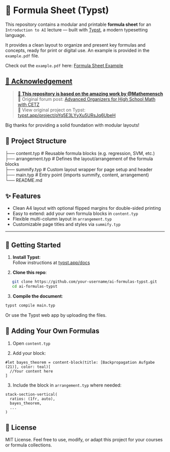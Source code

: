 # 🧠 Formula Sheet (Typst)

This repository contains a modular and printable **formula sheet** for an `Introduction to AI` lecture — built with [Typst](https://typst.app), a modern typesetting language.

It provides a clean layout to organize and present key formulas and concepts, ready for print or digital use.
An example is provided in the `example.pdf` file.

Check out the `example.pdf` here: <a href="example.pdf">Formula Sheet Example

## 📌 Acknowledgement

> 📖 **This repository is based on the amazing work by [@Mathemensch](https://forum.typst.app/u/Mathemensch)**  
> 💬 Original forum post: [Advanced Organizers for High School Math with CETZ](https://forum.typst.app/t/advanced-organizers-for-high-school-math-with-cetz/2475)  
> 🔗 View original project on Typst: [typst.app/project/pYq5E3LYyXu5URsJq6UbeH](https://typst.app/project/pYq5E3LYyXu5URsJq6UbeH)

Big thanks for providing a solid foundation with modular layouts!

## 📁 Project Structure

├── content.typ # Reusable formula blocks (e.g. regression, SVM, etc.) \
├── arrangement.typ # Defines the layout/arrangement of the formula blocks \
├── summify.typ # Custom layout wrapper for page setup and header \
├── main.typ # Entry point (imports summify, content, arrangement) \
└── README.md

## ✨ Features

- Clean A4 layout with optional flipped margins for double-sided printing
- Easy to extend: add your own formula blocks in `content.typ`
- Flexible multi-column layout in `arrangement.typ`
- Customizable page titles and styles via `summify.typ`

---

## 🚀 Getting Started

1. **Install Typst**:  
   Follow instructions at [typst.app/docs](https://typst.app/docs/)

2. **Clone this repo**:

```bash
   git clone https://github.com/your-username/ai-formulas-typst.git
   cd ai-formulas-typst
```

3. **Compile the document**:

```bash
typst compile main.typ
```

Or use the Typst web app by uploading the files.

## 🧩 Adding Your Own Formulas

1. Open `content.typ`

2. Add your block:

```typst
#let bayes_theorem = content-block(title: [Backpropagation Aufgabe (21)], color: teal)[
  //Your content here
]
```

3. Include the block in `arrangement.typ` where needed:

```typst
stack-section-vertical(
  ratios: (1fr, auto),
  bayes_theorem,
  ...
)
```

## 📄 License

MIT License.
Feel free to use, modify, or adapt this project for your courses or formula collections.
